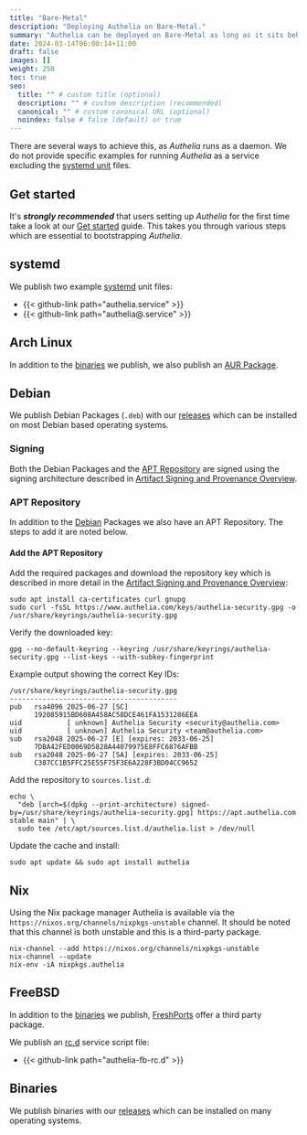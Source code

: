 ```yaml
---
title: "Bare-Metal"
description: "Deploying Authelia on Bare-Metal."
summary: "Authelia can be deployed on Bare-Metal as long as it sits behind a proxy."
date: 2024-03-14T06:00:14+11:00
draft: false
images: []
weight: 250
toc: true
seo:
  title: "" # custom title (optional)
  description: "" # custom description (recommended)
  canonical: "" # custom canonical URL (optional)
  noindex: false # false (default) or true
---
```


There are several ways to achieve this, as *Authelia* runs as a daemon. We do not provide specific examples for running
*Authelia* as a service excluding the [systemd unit](#systemd) files.

## Get started

It's __*strongly recommended*__ that users setting up *Authelia* for the first time take a look at our
[Get started](../prologue/get-started.md) guide. This takes you through various steps which are essential to
bootstrapping *Authelia*.

## systemd

We publish two example [systemd] unit files:

* {{< github-link path="authelia.service" >}}
* {{< github-link path="authelia@.service" >}}

## Arch Linux

In addition to the [binaries](#binaries) we publish, we also publish an
[AUR Package](https://aur.archlinux.org/packages/authelia).

## Debian

We publish Debian Packages (`.deb`) with our [releases] which can be installed
on most Debian based operating systems.

### Signing

Both the Debian Packages and the [APT Repository](#apt-repository) are signed using the signing architecture described
in [Artifact Signing and Provenance Overview](../../overview/security/artifact-signing-and-provenance.md).

### APT Repository

In addition to the [Debian](#debian) Packages we also have an APT Repository. The steps to add it are noted below.

#### Add the APT Repository

Add the required packages and download the repository key which is described in more detail in the
[Artifact Signing and Provenance Overview](../../overview/security/artifact-signing-and-provenance.md):

```shell
sudo apt install ca-certificates curl gnupg
sudo curl -fsSL https://www.authelia.com/keys/authelia-security.gpg -o /usr/share/keyrings/authelia-security.gpg
```

Verify the downloaded key:

```shell
gpg --no-default-keyring --keyring /usr/share/keyrings/authelia-security.gpg --list-keys --with-subkey-fingerprint
```

Example output showing the correct Key IDs:

```text
/usr/share/keyrings/authelia-security.gpg
-----------------------------------------
pub   rsa4096 2025-06-27 [SC]
      192085915BD608A458AC58DCE461FA1531286EEA
uid           [ unknown] Authelia Security <security@authelia.com>
uid           [ unknown] Authelia Security <team@authelia.com>
sub   rsa2048 2025-06-27 [E] [expires: 2033-06-25]
      7DBA42FED0069D5828A44079975E8FFC6876AFBB
sub   rsa2048 2025-06-27 [SA] [expires: 2033-06-25]
      C387CC1B5FFC25E55F75F3E6A228F3BD04CC9652
```

Add the repository to `sources.list.d`:

```shell
echo \
  "deb [arch=$(dpkg --print-architecture) signed-by=/usr/share/keyrings/authelia-security.gpg] https://apt.authelia.com stable main" | \
  sudo tee /etc/apt/sources.list.d/authelia.list > /dev/null
```

Update the cache and install:

```shell
sudo apt update && sudo apt install authelia
```

## Nix

Using the Nix package manager Authelia is available via the `https://nixos.org/channels/nixpkgs-unstable` channel. It
should be noted that this channel is both unstable and this is a third-party package.

```shell
nix-channel --add https://nixos.org/channels/nixpkgs-unstable
nix-channel --update
nix-env -iA nixpkgs.authelia
```

## FreeBSD

In addition to the [binaries](#binaries) we publish, [FreshPorts](https://www.freshports.org/www/authelia/) offer a
third party package.

We publish an [rc.d](https://docs.freebsd.org/en/articles/rc-scripting/) service script file:

* {{< github-link path="authelia-fb-rc.d" >}}

## Binaries

We publish binaries with our [releases] which can be installed on many operating systems.

[releases]: https://github.com/authelia/authelia/releases
[systemd]: https://systemd.io/
